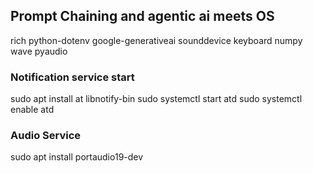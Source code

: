 ## Prompt Chaining and agentic ai meets OS
rich
python-dotenv
google-generativeai
sounddevice
keyboard
numpy
wave
pyaudio


###  Notification service start
sudo apt install at libnotify-bin
sudo systemctl start atd
sudo systemctl enable atd

### Audio Service
sudo apt install portaudio19-dev
